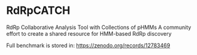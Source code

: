 # RdRpCATCH
RdRp Collaborative Analysis Tool with Collections of pHMMs 
A community effort to create a shared resource for HMM-based RdRp discovery


Full benchmark is stored in: 
https://zenodo.org/records/12783469

